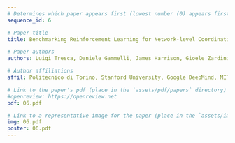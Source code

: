 ```yaml
---
# Determines which paper appears first (lowest number (0) appears first)
sequence_id: 6

# Paper title
title: Benchmarking Reinforcement Learning for Network-level Coordination of Autonomous Mobility-on-Demand Systems Across Scales

# Paper authors
authors: Luigi Tresca, Daniele Gammelli, James Harrison, Gioele Zardini, Marco Pavone

# Author affiliations
affil: Politecnico di Torino, Stanford University, Google DeepMind, MIT

# Link to the paper's pdf (place in the `assets/pdf/papers` directory)
#openreview: https://openreview.net
pdf: 06.pdf

# Link to a representative image for the paper (place in the `assets/img/papers` directory)
img: 06.pdf
poster: 06.pdf
---
```

